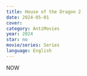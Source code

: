 ```yaml
---
title: House of the Dragon 2
date: 2024-05-01
cover: 
category: AntiMovies
year: 2024
star: no
movie/series: Series
language: English
---
```

NOW






